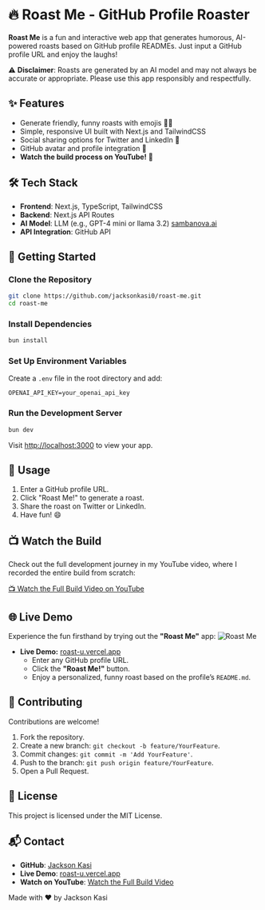 # 🔥 Roast Me - GitHub Profile Roaster  

**Roast Me** is a fun and interactive web app that generates humorous, AI-powered roasts based on GitHub profile READMEs. Just input a GitHub profile URL and enjoy the laughs!  

⚠️ **Disclaimer**: Roasts are generated by an AI model and may not always be accurate or appropriate. Please use this app responsibly and respectfully.

## ✨ Features  
- Generate friendly, funny roasts with emojis 🤖🎉  
- Simple, responsive UI built with Next.js and TailwindCSS  
- Social sharing options for Twitter and LinkedIn 🔗  
- GitHub avatar and profile integration 👤  
- **Watch the build process on YouTube!** 🎥  

## 🛠️ Tech Stack  
- **Frontend**: Next.js, TypeScript, TailwindCSS  
- **Backend**: Next.js API Routes  
- **AI Model**: LLM (e.g., GPT-4 mini or llama 3.2) [sambanova.ai](https://sambanova.ai)  
- **API Integration**: GitHub API  

## 🚀 Getting Started  

### Clone the Repository  
```bash  
git clone https://github.com/jacksonkasi0/roast-me.git  
cd roast-me  
```  

### Install Dependencies  
```bash  
bun install  
```  

### Set Up Environment Variables  
Create a `.env` file in the root directory and add:  
```env  
OPENAI_API_KEY=your_openai_api_key  
```  

### Run the Development Server  
```bash  
bun dev  
```  

Visit [http://localhost:3000](http://localhost:3000) to view your app.  

## 🌟 Usage  
1. Enter a GitHub profile URL.  
2. Click "Roast Me!" to generate a roast.  
3. Share the roast on Twitter or LinkedIn.  
4. Have fun! 😄  

## 📺 Watch the Build  
Check out the full development journey in my YouTube video, where I recorded the entire build from scratch:

[📺 Watch the Full Build Video on YouTube](https://youtu.be/KBRR1OdD-ik)

## 🌐 Live Demo  
Experience the fun firsthand by trying out the **"Roast Me"** app:
![Roast Me](https://dev-to-uploads.s3.amazonaws.com/uploads/articles/w7c2q82ef0w0p3qxvr1k.png)

- **Live Demo:** [roast-u.vercel.app](https://roast-u.vercel.app/)  
  - Enter any GitHub profile URL.
  - Click the **"Roast Me!"** button.
  - Enjoy a personalized, funny roast based on the profile’s `README.md`.

## 🤝 Contributing  
Contributions are welcome!  
1. Fork the repository.  
2. Create a new branch: `git checkout -b feature/YourFeature`.  
3. Commit changes: `git commit -m 'Add YourFeature'`.  
4. Push to the branch: `git push origin feature/YourFeature`.  
5. Open a Pull Request.  

## 📝 License  
This project is licensed under the MIT License.  

## 📬 Contact  
- **GitHub**: [Jackson Kasi](https://github.com/jacksonkasi0)  
- **Live Demo**: [roast-u.vercel.app](https://roast-u.vercel.app)  
- **Watch on YouTube**: [Watch the Full Build Video](https://youtu.be/KBRR1OdD-ik)  

Made with ❤️ by Jackson Kasi  
